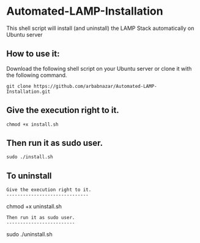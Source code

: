 Automated-LAMP-Installation
===========================

This shell script will install (and uninstall) the LAMP Stack automatically on Ubuntu server

How to use it:
-------------

Download the following shell script on your Ubuntu server or clone it with the following command.
```
git clone https://github.com/arbabnazar/Automated-LAMP-Installation.git
```
Give the execution right to it.
------------------------------
```
chmod +x install.sh
```
Then run it as sudo user.
-------------------------
```
sudo ./install.sh
```



To uninstall
------------

```
Give the execution right to it.
------------------------------
```
chmod +x uninstall.sh
```
Then run it as sudo user.
-------------------------
```
sudo ./uninstall.sh
```
